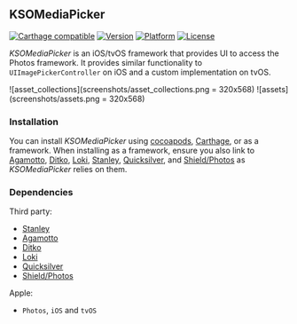 ## KSOMediaPicker

[![Carthage compatible](https://img.shields.io/badge/Carthage-compatible-4BC51D.svg?style=flat)](https://github.com/Carthage/Carthage)
[![Version](http://img.shields.io/cocoapods/v/KSOMediaPicker.svg)](http://cocoapods.org/?q=KSOMediaPicker)
[![Platform](http://img.shields.io/cocoapods/p/KSOMediaPicker.svg)]()
[![License](http://img.shields.io/cocoapods/l/KSOMediaPicker.svg)](https://github.com/Kosoku/KSOMediaPicker/blob/master/license.txt)

*KSOMediaPicker* is an iOS/tvOS framework that provides UI to access the Photos framework. It provides similar functionality to `UIImagePickerController` on iOS and a custom implementation on tvOS.

![asset_collections](screenshots/asset_collections.png = 320x568)
![assets](screenshots/assets.png = 320x568)

### Installation

You can install *KSOMediaPicker* using [cocoapods](https://cocoapods.org/), [Carthage](https://github.com/Carthage/Carthage), or as a framework. When installing as a framework, ensure you also link to [Agamotto](https://github.com/Kosoku/Agamotto), [Ditko](https://github.com/Kosoku/Ditko), [Loki](https://github.com/Kosoku/Loki), [Stanley](https://github.com/Kosoku/Stanley), [Quicksilver](https://github.com/Kosoku/Quicksilver), and [Shield/Photos](https://github.com/Kosoku/Shield) as *KSOMediaPicker* relies on them.

### Dependencies

Third party:

- [Stanley](https://github.com/Kosoku/Stanley)
- [Agamotto](https://github.com/Kosoku/Agamotto)
- [Ditko](https://github.com/Kosoku/Ditko)
- [Loki](https://github.com/Kosoku/Loki)
- [Quicksilver](https://github.com/Kosoku/Quicksilver)
- [Shield/Photos](https://github.com/Kosoku/Shield)

Apple:

- `Photos`, `iOS` and `tvOS`
